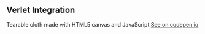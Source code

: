 <h2>Verlet Integration</h2>
Tearable cloth made with HTML5 canvas and JavaScript
<a href="http://codepen.io/Astralized/pen/BDkrJ">See on codepen.io</a>
